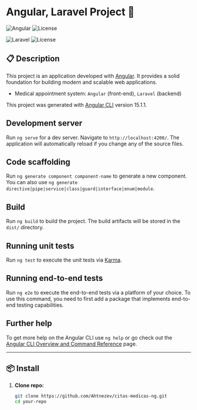 # Angular, Laravel Project 🚀

![Angular](https://img.shields.io/badge/Angular-v15.1.1-red?style=flat-square)
![License](https://img.shields.io/badge/license-MIT-blue?style=flat-square)

![Laravel](https://img.shields.io/badge/Angular-v10.10-red?style=flat-square)
![License](https://img.shields.io/badge/license-MIT-blue?style=flat-square)

## 📋 Description
   
This project is an application developed with [Angular](https://angular.io/). It provides a solid foundation for building modern and scalable web applications.

- Medical appointment system: `Angular` (front-end), `Laravel` (backend)


This project was generated with [Angular CLI](https://github.com/angular/angular-cli) version 15.1.1.

## Development server

Run `ng serve` for a dev server. Navigate to `http://localhost:4200/`. The application will automatically reload if you change any of the source files.

## Code scaffolding

Run `ng generate component component-name` to generate a new component. You can also use `ng generate directive|pipe|service|class|guard|interface|enum|module`.

## Build

Run `ng build` to build the project. The build artifacts will be stored in the `dist/` directory.

## Running unit tests

Run `ng test` to execute the unit tests via [Karma](https://karma-runner.github.io).

## Running end-to-end tests

Run `ng e2e` to execute the end-to-end tests via a platform of your choice. To use this command, you need to first add a package that implements end-to-end testing capabilities.

## Further help

To get more help on the Angular CLI use `ng help` or go check out the [Angular CLI Overview and Command Reference](https://angular.io/cli) page.


---

## 📦 Install

1. **Clone repo:**

   ```bash
   git clone https://github.com/Ahtnezev/citas-medicas-ng.git
   cd your-repo

